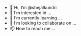 - 👋 Hi, I’m @shejalkundri
- 👀 I’m interested in ...
- 🌱 I’m currently learning ...
- 💞️ I’m looking to collaborate on ...
- 📫 How to reach me ...

<!---
shejalkundri/shejalkundri is a ✨ special ✨ repository because its `README.md` (this file) appears on your GitHub profile.
You can click the Preview link to take a look at your changes.
--->
